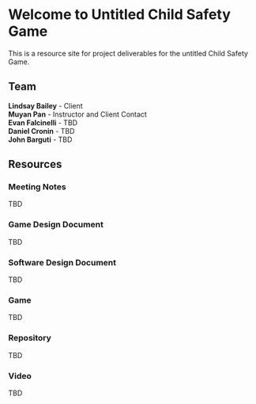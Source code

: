 # Welcome to Untitled Child Safety Game

This is a resource site for project deliverables for the untitled Child Safety Game.

## Team

**Lindsay Bailey** - Client<br/>
**Muyan Pan** - Instructor and Client Contact<br/>
**Evan Falcinelli** - TBD<br/>
**Daniel Cronin** - TBD<br/>
**John Barguti** - TBD

## Resources

### Meeting Notes

TBD

### Game Design Document

TBD

### Software Design Document

TBD

### Game

TBD

### Repository

TBD

### Video

TBD
